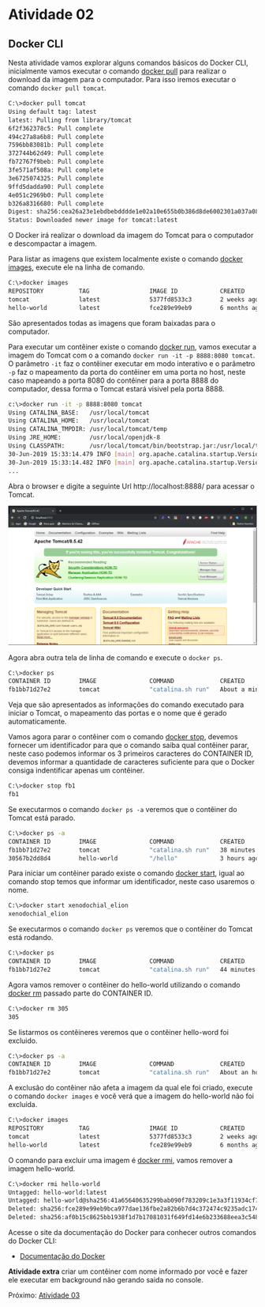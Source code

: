 # Atividade 02

## Docker CLI

Nesta atividade vamos explorar alguns comandos básicos do Docker CLI, inicialmente vamos executar o comando [docker pull](https://docs.docker.com/engine/reference/commandline/pull/) para realizar o download da imagem para o computador. Para isso iremos executar o comando `docker pull tomcat`.

```bash
C:\>docker pull tomcat
Using default tag: latest
latest: Pulling from library/tomcat
6f2f362378c5: Pull complete
494c27a8a6b8: Pull complete
7596bb83081b: Pull complete
372744b62d49: Pull complete
fb72767f9beb: Pull complete
3fe571af508a: Pull complete
3e6725074325: Pull complete
9ffd5dadda90: Pull complete
4e051c2969b0: Pull complete
b326a8316680: Pull complete
Digest: sha256:cea26a23e1ebdbebdddde1e02a10e655b0b386d8de6002301a037a08be87a12f
Status: Downloaded newer image for tomcat:latest
```

O Docker irá realizar o download da imagem do Tomcat para o computador e descompactar a imagem. 

Para listar as imagens que existem localmente existe o comando [docker images](https://docs.docker.com/engine/reference/commandline/images/), execute ele na linha de comando.

```bash
C:\>docker images
REPOSITORY          TAG                 IMAGE ID            CREATED             SIZE
tomcat              latest              5377fd8533c3        2 weeks ago         506MB
hello-world         latest              fce289e99eb9        6 months ago        1.84kB
```
São apresentados todas as imagens que foram baixadas para o computador.

Para executar um contêiner existe o comando [docker run](https://docs.docker.com/engine/reference/commandline/run/), vamos executar a imagem do Tomcat com o a comando `docker run -it -p 8888:8080 tomcat`. O parâmetro `-it` faz o contêiner executar em modo interativo e o parâmetro `-p`  faz o mapeamento da porta do contêiner em uma porta no host, neste caso mapeando a porta 8080 do contêiner para a porta 8888 do computador, dessa forma o Tomcat estará visivel pela porta 8888. 

```bash
c:\>docker run -it -p 8888:8080 tomcat
Using CATALINA_BASE:   /usr/local/tomcat
Using CATALINA_HOME:   /usr/local/tomcat
Using CATALINA_TMPDIR: /usr/local/tomcat/temp
Using JRE_HOME:        /usr/local/openjdk-8
Using CLASSPATH:       /usr/local/tomcat/bin/bootstrap.jar:/usr/local/tomcat/bin/tomcat-juli.jar
30-Jun-2019 15:33:14.479 INFO [main] org.apache.catalina.startup.VersionLoggerListener.log Server version:        Apache Tomcat/8.5.42
30-Jun-2019 15:33:14.482 INFO [main] org.apache.catalina.startup.VersionLoggerListener.log Server built:          Jun 4 2019 20:29:04 UTC
...
```

Abra o browser e digite a seguinte Url http://localhost:8888/ para acessar o Tomcat.

![tela do tomcat](imagens/tomcat.png)



Agora abra outra tela de linha de comando e execute o `docker ps`.

```bash
C:\>docker ps
CONTAINER ID        IMAGE               COMMAND             CREATED              STATUS              PORTS                    NAMES
fb1bb71d27e2        tomcat              "catalina.sh run"   About a minute ago   Up About a minute   0.0.0.0:8888->8080/tcp   xenodochial_elion
```
Veja que são apresentados as informações do comando executado para iniciar o Tomcat, o mapeamento das portas e o nome que é gerado automaticamente.

Vamos agora parar o contêiner com o comando [docker stop](https://docs.docker.com/engine/reference/commandline/stop/), devemos fornecer um identificador para que o comando saiba qual contêiner parar, neste caso podemos informar os 3 primeiros caracteres do CONTAINER ID, devemos informar a quantidade de caracteres suficiente para que o Docker consiga indentificar apenas um contêiner.

```bash
C:\>docker stop fb1
fb1
```
Se executarmos o comando `docker ps -a` veremos que o contêiner do Tomcat está parado.

```bash
C:\>docker ps -a
CONTAINER ID        IMAGE               COMMAND             CREATED             STATUS                            PORTS               NAMES
fb1bb71d27e2        tomcat              "catalina.sh run"   38 minutes ago      Exited (143) About a minute ago                       xenodochial_elion
30567b2dd8d4        hello-world         "/hello"            3 hours ago         Exited (0) 3 hours ago                                trusting_jackson
```

Para iniciar um contêiner parado existe o comando [docker start](https://docs.docker.com/engine/reference/commandline/start/), igual ao comando stop temos que informar um identificador, neste caso usaremos o nome.

```bash
C:\>docker start xenodochial_elion
xenodochial_elion
```

Se executarmos o comando `docker ps` veremos que o contêiner do Tomcat está rodando.

```bash
C:\>docker ps
CONTAINER ID        IMAGE               COMMAND             CREATED             STATUS              PORTS                    NAMES
fb1bb71d27e2        tomcat              "catalina.sh run"   44 minutes ago      Up 20 seconds       0.0.0.0:8888->8080/tcp   xenodochial_elion
```

Agora vamos remover o contêiner do hello-world utilizando o comando [docker rm](https://docs.docker.com/engine/reference/commandline/rm/) passado parte do CONTAINER ID.

```bash
C:\>docker rm 305
305
```

Se listarmos os contêineres veremos que o contêiner hello-word foi excluido.

```bash
C:\>docker ps -a
CONTAINER ID        IMAGE               COMMAND             CREATED             STATUS              PORTS                    NAMES
fb1bb71d27e2        tomcat              "catalina.sh run"   About an hour ago   Up 11 minutes       0.0.0.0:8888->8080/tcp   xenodochial_elion
```

A exclusão do contêiner não afeta a imagem da qual ele foi criado, execute o comando `docker images` e você verá que a imagem do hello-world não foi excluída.

```bash
C:\>docker images
REPOSITORY          TAG                 IMAGE ID            CREATED             SIZE
tomcat              latest              5377fd8533c3        2 weeks ago         506MB
hello-world         latest              fce289e99eb9        6 months ago        1.84kB
```

O comando para excluir uma imagem é [docker rmi](https://docs.docker.com/engine/reference/commandline/rmi/), vamos remover a imagem hello-world.

```bash
C:\>docker rmi hello-world
Untagged: hello-world:latest
Untagged: hello-world@sha256:41a65640635299bab090f783209c1e3a3f11934cf7756b09cb2f1e02147c6ed8
Deleted: sha256:fce289e99eb9bca977dae136fbe2a82b6b7d4c372474c9235adc1741675f587e
Deleted: sha256:af0b15c8625bb1938f1d7b17081031f649fd14e6b233688eea3c5483994a66a3
```

Acesse o site da documentação do Docker para conhecer outros comandos do Docker CLI:

- [Documentação do Docker](https://docs.docker.com/reference/)

**Atividade extra** criar um contêiner com nome informado por você e fazer ele executar em background não gerando saida no console.

Próximo: [Atividade 03](03-atividade.md)